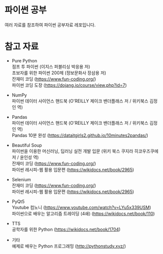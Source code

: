 # 파이썬 공부  
여러 자료를 참조하여 파이썬 공부자료 레포입니다.


# 참고 자료
- Pure Python  
  점프 투 파이썬 (이지스 퍼블리싱 박응용 저)  
  초보자를 위한 파이썬 200제 (정보문화사 장삼용 저)  
  잔재미 코딩 (https://www.fun-coding.org/)  
  파이썬 코딩 도장 (https://dojang.io/course/view.php?id=7)  

- NumPy  
  파이썬 데이터 사이언스 핸드북 (O'REILLY 제이크 밴더플래스 저 / 위키북스 김정인 역)

- Pandas  
  파이썬 데이터 사이언스 핸드북 (O'REILLY 제이크 밴더플래스 저 / 위키북스 김정인 역)  
  Pandas 10분 완성 (https://dataitgirls2.github.io/10minutes2pandas/)

- Beautiful Soup  
  파이썬을 이용한 머신러닝, 딥러닝 실전 개발 입문 (위키 북스 쿠지라 히코우즈쿠에 저 / 윤인성 역)  
  잔재미 코딩 (https://www.fun-coding.org/)  
  파이썬 레시피-웹 활용 입문편 (https://wikidocs.net/book/2965)
  
 - Selenium  
   잔재미 코딩 (https://www.fun-coding.org/)  
   파이썬 레시피-웹 활용 입문편 (https://wikidocs.net/book/2965)  
 
 - PyQt5  
   Youtube 컴노니 (https://www.youtube.com/watch?v=LYu5x339USM)  
   파이썬으로 배우는 알고리즘 트레이딩 (4쇄) (https://wikidocs.net/book/110)
 - TTS  
   공학자를 위한 Python (https://wikidocs.net/book/1704)
   
 - 기타  
   예제로 배우는 Python 프로그래밍 (http://pythonstudy.xyz/)

